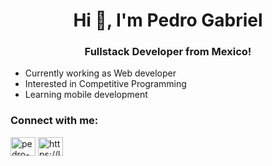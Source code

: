 <head>
  <link rel="stylesheet" type='text/css' href="https://cdn.jsdelivr.net/gh/devicons/devicon@latest/devicon.min.css" />

</head>

<h1 align="center">Hi 👋, I'm Pedro Gabriel</h1>
<h3 align="center">Fullstack Developer from Mexico!</h3>

- Currently working as Web developer
- Interested in Competitive Programming
- Learning mobile development


<h3 align="left">Connect with me: </h3>
<p align="left">
<a href="https://linkedin.com/in/pedro-gabriel-s%c3%a1nchez-valdez-27ba52251/" target="blank"><img align="center" src="https://raw.githubusercontent.com/rahuldkjain/github-profile-readme-generator/master/src/images/icons/Social/linked-in-alt.svg" alt="pedro-gabriel-s%c3%a1nchez-valdez-27ba52251/" height="30" width="40" /></a>
<a href="https://www.leetcode.com/https://leetcode.com/pedrosan26/" target="blank"><img align="center" src="https://raw.githubusercontent.com/rahuldkjain/github-profile-readme-generator/master/src/images/icons/Social/leet-code.svg" alt="https://leetcode.com/pedrosan26/" height="30" width="40" /></a>
</p>

